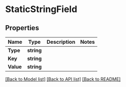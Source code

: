 # StaticStringField

## Properties

Name | Type | Description | Notes
------------ | ------------- | ------------- | -------------
**Type** | **string** |  | 
**Key** | **string** |  | 
**Value** | **string** |  | 

[[Back to Model list]](../README.md#documentation-for-models) [[Back to API list]](../README.md#documentation-for-api-endpoints) [[Back to README]](../README.md)


